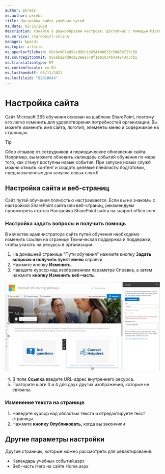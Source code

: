```yaml
---
author: pkrebs
ms.author: pkrebs
title: Настройка сайта учебных путей
ms.date: 02/15/2019
description: Узнайте о разнообразии настроек, доступных с помощью Microsoft 365 путей обучения
ms.service: sharepoint-online
manager: bpardi
ms.topic: article
ms.openlocfilehash: 60c0e907a85acd95c1b654f40633c5886b727c58
ms.sourcegitcommit: 956ab22dd8ce23ee1779f1a01d34b434243c3cb1
ms.translationtype: MT
ms.contentlocale: ru-RU
ms.lasthandoff: 05/11/2021
ms.locfileid: "52310643"
---
```

# <a name="how-to-customize-the-site"></a>Настройка сайта

Сайт Microsoft 365 обучения основан на шаблоне SharePoint, поэтому его легко изменить для удовлетворения потребностей организации. Вы можете изменить имя сайта, логотип, элементы меню и содержимое на страницах. 

> [!TIP]
> Сбор отзывов от сотрудников и периодические обновления сайта. Например, вы можете обновить календарь событий обучения по мере того, как станут доступны новые события. При запуске новых служб можно отмыть контент и создать целевые плейлисты подготовки, предназначенные для запуска новых служб. 

## <a name="customize-the-site-and-web-pages"></a>Настройка сайта и веб-страниц

Сайт путей обучения полностью настраивается. Если вы не знакомы с настройкой SharePoint сайта или веб-страниц, рекомендуем [](https://support.office.com/article/customize-your-sharepoint-site-320b43e5-b047-4fda-8381-f61e8ac7f59b) просмотреть статью Настройка SharePoint сайта на support.office.com. 

### <a name="customize-ask-questions-and-get-help"></a>Настройка задать вопросы и получить помощь

В качестве администратора сайта путей обучения необходимо изменить ссылки на странице Техническая поддержка  и поддержки, чтобы указать на ресурсы в организации. 

1.  На домашней странице "Пути обучения" нажмите кнопку **Задать вопросы и получить пункт меню** справки.
2.  Нажмите кнопку **Изменить**.
3.  Наведите курсор над изображением параметра Справка, а затем нажмите **кнопку Изменить веб-часть**.

![cg-edithelp.png](media/cg-edithelp.png)

4.  В поле **Ссылка** введите URL-адрес внутреннего ресурса. 
5.  Повторите шаги 3 и 4 для двух других изображений, которые не связаны.

### <a name="change-the-text-on-the-page"></a>Изменение текста на странице

1. Наведите курсор над областью текста и отредактируете текст страницы. 
2. Нажмите **кнопку Опубликовать,** когда вы закончили

## <a name="other-customization-options"></a>Другие параметры настройки
Другие страницы, которые можно рассмотреть для редактирования:

- Календарь учебных событий.aspx
- Веб-часть Hero на сайте Home.aspx

